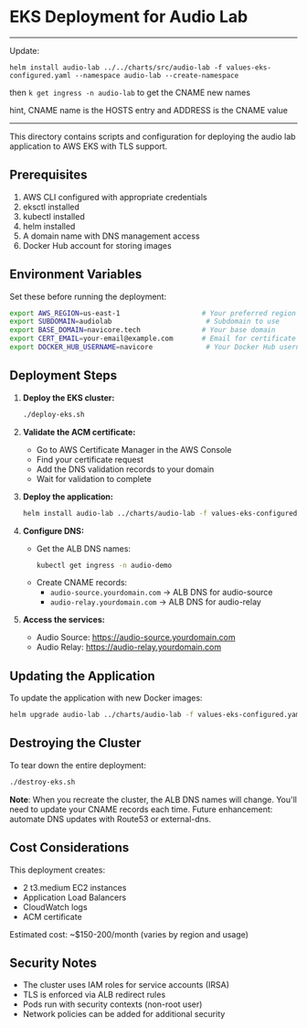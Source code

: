 # EKS Deployment for Audio Lab

--------------
Update:

```
helm install audio-lab ../../charts/src/audio-lab -f values-eks-configured.yaml --namespace audio-lab --create-namespace
```

then `k get ingress -n audio-lab` to get the CNAME new names

hint, CNAME name is the HOSTS entry and ADDRESS is the CNAME value

--------------


This directory contains scripts and configuration for deploying the audio lab application to AWS EKS with TLS support.

## Prerequisites

1. AWS CLI configured with appropriate credentials
2. eksctl installed
3. kubectl installed
4. helm installed
5. A domain name with DNS management access
6. Docker Hub account for storing images

## Environment Variables

Set these before running the deployment:

```bash
export AWS_REGION=us-east-1                    # Your preferred region
export SUBDOMAIN=audiolab                       # Subdomain to use
export BASE_DOMAIN=navicore.tech               # Your base domain
export CERT_EMAIL=your-email@example.com       # Email for certificate notifications
export DOCKER_HUB_USERNAME=navicore             # Your Docker Hub username
```

## Deployment Steps

1. **Deploy the EKS cluster:**
   ```bash
   ./deploy-eks.sh
   ```

2. **Validate the ACM certificate:**
   - Go to AWS Certificate Manager in the AWS Console
   - Find your certificate request
   - Add the DNS validation records to your domain
   - Wait for validation to complete

3. **Deploy the application:**
   ```bash
   helm install audio-lab ../charts/audio-lab -f values-eks-configured.yaml
   ```

4. **Configure DNS:**
   - Get the ALB DNS names:
     ```bash
     kubectl get ingress -n audio-demo
     ```
   - Create CNAME records:
     - `audio-source.yourdomain.com` → ALB DNS for audio-source
     - `audio-relay.yourdomain.com` → ALB DNS for audio-relay

5. **Access the services:**
   - Audio Source: https://audio-source.yourdomain.com
   - Audio Relay: https://audio-relay.yourdomain.com

## Updating the Application

To update the application with new Docker images:

```bash
helm upgrade audio-lab ../charts/audio-lab -f values-eks-configured.yaml
```

## Destroying the Cluster

To tear down the entire deployment:

```bash
./destroy-eks.sh
```

**Note**: When you recreate the cluster, the ALB DNS names will change. You'll need to update your CNAME records each time. Future enhancement: automate DNS updates with Route53 or external-dns.

## Cost Considerations

This deployment creates:
- 2 t3.medium EC2 instances
- Application Load Balancers
- CloudWatch logs
- ACM certificate

Estimated cost: ~$150-200/month (varies by region and usage)

## Security Notes

- The cluster uses IAM roles for service accounts (IRSA)
- TLS is enforced via ALB redirect rules
- Pods run with security contexts (non-root user)
- Network policies can be added for additional security



